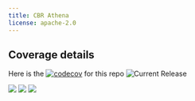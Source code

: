 ```yaml
---
title: CBR Athena
license: apache-2.0
---
```




## Coverage details

Here is the [![codecov](https://codecov.io/gh/the-cyber-boardroom/cbr-athena/graph/badge.svg?token=NWP3YE7FXK)](https://codecov.io/gh/the-cyber-boardroom/cbr-athena) for this repo
![Current Release](https://img.shields.io/badge/release-v0.55.43-blue)

![](https://codecov.io/gh/the-cyber-boardroom/cbr-athena/graphs/sunburst.svg?token=NWP3YE7FXK)
![](https://codecov.io/gh/the-cyber-boardroom/cbr-athena/graphs/tree.svg?token=NWP3YE7FXK)
![](https://codecov.io/gh/the-cyber-boardroom/cbr-athena/graphs/icicle.svg?token=NWP3YE7FXK)